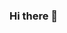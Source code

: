 ### Hi there 👋

<!--
**semen603089/semen603089** is a ✨ _special_ ✨ repository because its `README.md` (this file) appears on your GitHub profile.

---
I'm backend developer from Russia
- :telescope: I study at Moscow State University, now I am working on projects for the university and not only
-:mailbox:How to reach me: [![Linkedin Badge](https://img.shields.io/badge/-kakbar-blue?style=flat&logo=Linkedin&logoColor=white)](your-linkedin-url)
---


